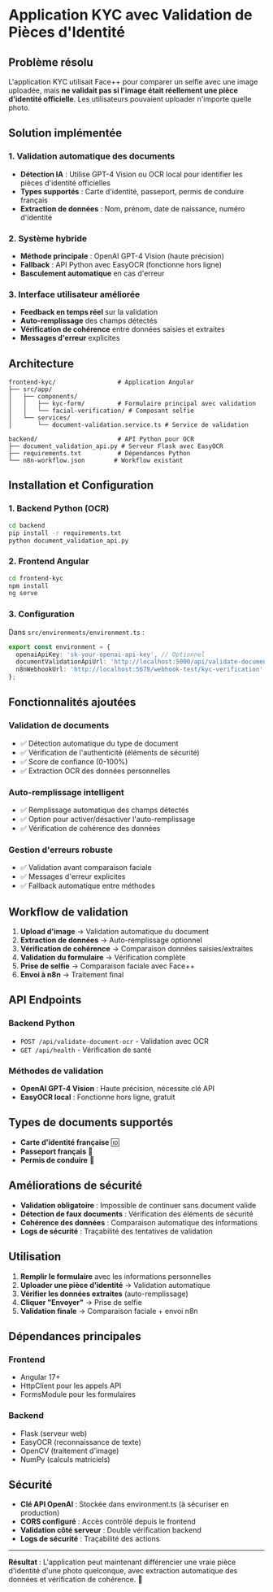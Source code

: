 # Application KYC avec Validation de Pièces d'Identité

## Problème résolu

L'application KYC utilisait Face++ pour comparer un selfie avec une image uploadée, mais **ne validait pas si l'image était réellement une pièce d'identité officielle**. Les utilisateurs pouvaient uploader n'importe quelle photo.

## Solution implémentée

### 1. **Validation automatique des documents**
- **Détection IA** : Utilise GPT-4 Vision ou OCR local pour identifier les pièces d'identité officielles
- **Types supportés** : Carte d'identité, passeport, permis de conduire français
- **Extraction de données** : Nom, prénom, date de naissance, numéro d'identité

### 2. **Système hybride**
- **Méthode principale** : OpenAI GPT-4 Vision (haute précision)
- **Fallback** : API Python avec EasyOCR (fonctionne hors ligne)
- **Basculement automatique** en cas d'erreur

### 3. **Interface utilisateur améliorée**
- **Feedback en temps réel** sur la validation
- **Auto-remplissage** des champs détectés
- **Vérification de cohérence** entre données saisies et extraites
- **Messages d'erreur** explicites

## Architecture

```
frontend-kyc/                 # Application Angular
├── src/app/
│   ├── components/
│   │   ├── kyc-form/         # Formulaire principal avec validation
│   │   └── facial-verification/ # Composant selfie
│   └── services/
│       └── document-validation.service.ts # Service de validation

backend/                      # API Python pour OCR
├── document_validation_api.py # Serveur Flask avec EasyOCR
├── requirements.txt          # Dépendances Python
└── n8n-workflow.json        # Workflow existant
```

## Installation et Configuration

### 1. **Backend Python (OCR)**
```bash
cd backend
pip install -r requirements.txt
python document_validation_api.py
```

### 2. **Frontend Angular**
```bash
cd frontend-kyc
npm install
ng serve
```

### 3. **Configuration**
Dans `src/environments/environment.ts` :
```typescript
export const environment = {
  openaiApiKey: 'sk-your-openai-api-key', // Optionnel
  documentValidationApiUrl: 'http://localhost:5000/api/validate-document-ocr',
  n8nWebhookUrl: 'http://localhost:5678/webhook-test/kyc-verification'
};
```

## Fonctionnalités ajoutées

### **Validation de documents**
- ✅ Détection automatique du type de document
- ✅ Vérification de l'authenticité (éléments de sécurité)
- ✅ Score de confiance (0-100%)
- ✅ Extraction OCR des données personnelles

### **Auto-remplissage intelligent**
- ✅ Remplissage automatique des champs détectés
- ✅ Option pour activer/désactiver l'auto-remplissage
- ✅ Vérification de cohérence des données

### **Gestion d'erreurs robuste**
- ✅ Validation avant comparaison faciale
- ✅ Messages d'erreur explicites
- ✅ Fallback automatique entre méthodes

## Workflow de validation

1. **Upload d'image** → Validation automatique du document
2. **Extraction de données** → Auto-remplissage optionnel
3. **Vérification de cohérence** → Comparaison données saisies/extraites
4. **Validation du formulaire** → Vérification complète
5. **Prise de selfie** → Comparaison faciale avec Face++
6. **Envoi à n8n** → Traitement final

## API Endpoints

### Backend Python
- `POST /api/validate-document-ocr` - Validation avec OCR
- `GET /api/health` - Vérification de santé

### Méthodes de validation
- **OpenAI GPT-4 Vision** : Haute précision, nécessite clé API
- **EasyOCR local** : Fonctionne hors ligne, gratuit

## Types de documents supportés

- **Carte d'identité française** 🆔
- **Passeport français** 📘  
- **Permis de conduire** 🚗

## Améliorations de sécurité

- **Validation obligatoire** : Impossible de continuer sans document valide
- **Détection de faux documents** : Vérification des éléments de sécurité
- **Cohérence des données** : Comparaison automatique des informations
- **Logs de sécurité** : Traçabilité des tentatives de validation

## Utilisation

1. **Remplir le formulaire** avec les informations personnelles
2. **Uploader une pièce d'identité** → Validation automatique
3. **Vérifier les données extraites** (auto-remplissage)
4. **Cliquer "Envoyer"** → Prise de selfie
5. **Validation finale** → Comparaison faciale + envoi n8n

## Dépendances principales

### Frontend
- Angular 17+
- HttpClient pour les appels API
- FormsModule pour les formulaires

### Backend  
- Flask (serveur web)
- EasyOCR (reconnaissance de texte)
- OpenCV (traitement d'image)
- NumPy (calculs matriciels)

## Sécurité

- **Clé API OpenAI** : Stockée dans environment.ts (à sécuriser en production)
- **CORS configuré** : Accès contrôlé depuis le frontend
- **Validation côté serveur** : Double vérification backend
- **Logs de sécurité** : Traçabilité des actions

---

**Résultat** : L'application peut maintenant différencier une vraie pièce d'identité d'une photo quelconque, avec extraction automatique des données et vérification de cohérence. 🎯
